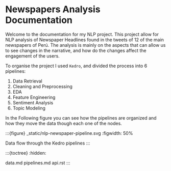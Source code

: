 # Newspapers Analysis Documentation

Welcome to the documentation for my NLP project. This project allow for NLP
analysis of Newspaper Headlines found in the tweets of 12 of the main newspapers
of Perú. The analysis is mainly on the aspects that can allow us to see changes
in the narrative, and how do the changes affect the engagement of the users.

To organise the project I used `Kedro`, and divided the process into 6 pipelines:

1. Data Retrieval
1. Cleaning and Preprocessing
1. EDA
1. Feature Engineering
1. Sentiment Analysis
1. Topic Modeling

In the Following figure you can see how the pipelines are organized and how they
move the data though each one of the nodes.

:::{figure} \_static/nlp-newspaper-pipeline.svg
:figwidth: 50%

Data flow through the Kedro pipelines
:::

:::{toctree}
:hidden:

data.md
pipelines.md
api.rst
:::
